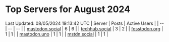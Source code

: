 # Top Servers for August 2024
Last Updated: 08/05/2024 19:13:42 UTC
| Server | Posts | Active Users |
| -- | -- | -- |
| [mastodon.social](https://mastodon.social/tags/PowerShell) | 6 | 6 |
| [techhub.social](https://techhub.social/tags/PowerShell) | 3 | 2 |
| [fosstodon.org](https://fosstodon.org/tags/PowerShell) | 1 | 1 |
| [mastodon.uno](https://mastodon.uno/tags/PowerShell) | 1 | 1 |
| [mstdn.social](https://mstdn.social/tags/PowerShell) | 1 | 1 |
